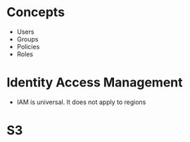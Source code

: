# Concepts
- Users
- Groups
- Policies
- Roles

# Identity Access Management
- IAM is universal. It does not apply to regions

# S3
